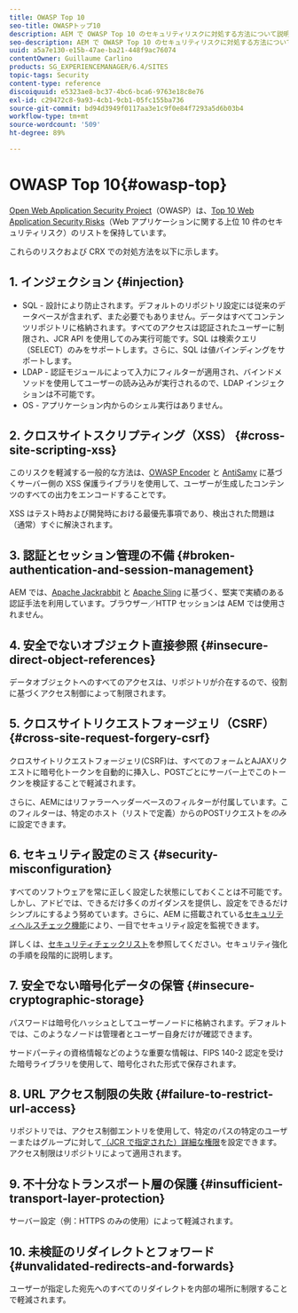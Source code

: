 ```yaml
---
title: OWASP Top 10
seo-title: OWASPトップ10
description: AEM で OWASP Top 10 のセキュリティリスクに対処する方法について説明します。
seo-description: AEM で OWASP Top 10 のセキュリティリスクに対処する方法について説明します。
uuid: a5a7e130-e15b-47ae-ba21-448f9ac76074
contentOwner: Guillaume Carlino
products: SG_EXPERIENCEMANAGER/6.4/SITES
topic-tags: Security
content-type: reference
discoiquuid: e5323ae8-bc37-4bc6-bca6-9763e18c8e76
exl-id: c29472c8-9a93-4cb1-9cb1-05fc155ba736
source-git-commit: bd94d3949f0117aa3e1c9f0e84f7293a5d6b03b4
workflow-type: tm+mt
source-wordcount: '509'
ht-degree: 89%

---
```


# OWASP Top 10{#owasp-top}

[Open Web Application Security Project](https://www.owasp.org)（OWASP）は、[Top 10 Web Application Security Risks](https://www.owasp.org/index.php/OWASP_Top_Ten_Project)（Web アプリケーションに関する上位 10 件のセキュリティリスク）のリストを保持しています。

これらのリスクおよび CRX での対処方法を以下に示します。

## 1. インジェクション {#injection}

* SQL - 設計により防止されます。デフォルトのリポジトリ設定には従来のデータベースが含まれず、また必要でもありません。データはすべてコンテンツリポジトリに格納されます。すべてのアクセスは認証されたユーザーに制限され、JCR API を使用してのみ実行可能です。SQL は検索クエリ（SELECT）のみをサポートします。さらに、SQL は値バインディングをサポートします。
* LDAP - 認証モジュールによって入力にフィルターが適用され、バインドメソッドを使用してユーザーの読み込みが実行されるので、LDAP インジェクションは不可能です。
* OS - アプリケーション内からのシェル実行はありません。

## 2. クロスサイトスクリプティング（XSS）  {#cross-site-scripting-xss}

このリスクを軽減する一般的な方法は、[OWASP Encoder](https://www.owasp.org/index.php/OWASP_Java_Encoder_Project) と [AntiSamy](https://www.owasp.org/index.php/Category:OWASP_AntiSamy_Project) に基づくサーバー側の XSS 保護ライブラリを使用して、ユーザーが生成したコンテンツのすべての出力をエンコードすることです。

XSS はテスト時および開発時における最優先事項であり、検出された問題は（通常）すぐに解決されます。

## 3. 認証とセッション管理の不備 {#broken-authentication-and-session-management}

AEM では、[Apache Jackrabbit](https://jackrabbit.apache.org/) と [Apache Sling](https://sling.apache.org/) に基づく、堅実で実績のある認証手法を利用しています。ブラウザー／HTTP セッションは AEM では使用されません。

## 4. 安全でないオブジェクト直接参照 {#insecure-direct-object-references}

データオブジェクトへのすべてのアクセスは、リポジトリが介在するので、役割に基づくアクセス制御によって制限されます。

## 5. クロスサイトリクエストフォージェリ（CSRF）  {#cross-site-request-forgery-csrf}

クロスサイトリクエストフォージェリ(CSRF)は、すべてのフォームとAJAXリクエストに暗号化トークンを自動的に挿入し、POSTごとにサーバー上でこのトークンを検証することで軽減されます。

さらに、AEMにはリファラーヘッダーベースのフィルターが付属しています。このフィルターは、特定のホスト（リストで定義）からのPOSTリクエストを&#x200B;*のみ*&#x200B;に設定できます。

## 6. セキュリティ設定のミス {#security-misconfiguration}

すべてのソフトウェアを常に正しく設定した状態にしておくことは不可能です。しかし、アドビでは、できるだけ多くのガイダンスを提供し、設定をできるだけシンプルにするよう努めています。さらに、AEM に搭載されている[セキュリティヘルスチェック機能](/help/sites-administering/operations-dashboard.md)により、一目でセキュリティ設定を監視できます。

詳しくは、[セキュリティチェックリスト](/help/sites-administering/security-checklist.md)を参照してください。セキュリティ強化の手順を段階的に説明します。

## 7. 安全でない暗号化データの保管 {#insecure-cryptographic-storage}

パスワードは暗号化ハッシュとしてユーザーノードに格納されます。デフォルトでは、このようなノードは管理者とユーザー自身だけが確認できます。

サードパーティの資格情報などのような重要な情報は、FIPS 140-2 認定を受けた暗号ライブラリを使用して、暗号化された形式で保存されます。

## 8. URL アクセス制限の失敗  {#failure-to-restrict-url-access}

リポジトリでは、アクセス制御エントリを使用して、特定のパスの特定のユーザーまたはグループに対して[（JCR で指定された）詳細な権限](https://docs.adobe.com/content/docs/en/spec/jcr/2.0/16_Access_Control_Management.html)を設定できます。アクセス制限はリポジトリによって適用されます。

## 9. 不十分なトランスポート層の保護 {#insufficient-transport-layer-protection}

サーバー設定（例：HTTPS のみの使用）によって軽減されます。

## 10. 未検証のリダイレクトとフォワード {#unvalidated-redirects-and-forwards}

ユーザーが指定した宛先へのすべてのリダイレクトを内部の場所に制限することで軽減されます。
